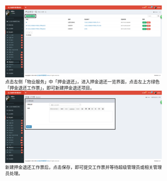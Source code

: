 ![](/assets/押金退还15.png)点击左侧「物业服务」中「押金退还」，进入押金退还一览界面，点击左上方绿色「押金退还工作票」，即可新建押金退还项目。![](/assets/押金退还16.png)新建押金退还工作票后，点击保存，即可提交工作票并等待超级管理员或相关管理员处理。

